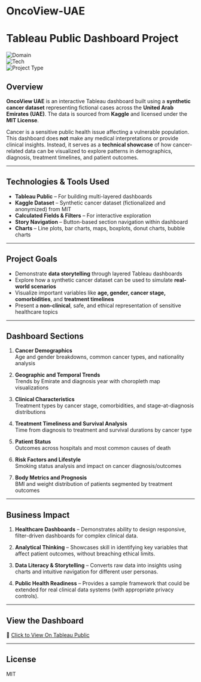# OncoView-UAE

# Tableau Public Dashboard Project

![Domain](https://img.shields.io/badge/Domain-Healthcare-blue?style=for-the-badge)  
![Tech](https://img.shields.io/badge/Tech-Tableau-green?style=for-the-badge)  
![Project Type](https://img.shields.io/badge/Type-Dashboard%20Visualization-yellow?style=for-the-badge)

## Overview

**OncoView UAE** is an interactive Tableau dashboard built using a **synthetic cancer dataset** representing fictional cases across the **United Arab Emirates (UAE)**. The data is sourced from **Kaggle** and licensed under the **MIT License**.

Cancer is a sensitive public health issue affecting a vulnerable population. This dashboard does **not** make any medical interpretations or provide clinical insights. Instead, it serves as a **technical showcase** of how cancer-related data can be visualized to explore patterns in demographics, diagnosis, treatment timelines, and patient outcomes.

---

## Technologies & Tools Used

- **Tableau Public** – For building multi-layered dashboards  
- **Kaggle Dataset** – Synthetic cancer dataset (fictionalized and anonymized) from MIT 
- **Calculated Fields & Filters** – For interactive exploration  
- **Story Navigation** – Button-based section navigation within dashboard  
- **Charts** – Line plots, bar charts, maps, boxplots, donut charts, bubble charts

---

## Project Goals

- Demonstrate **data storytelling** through layered Tableau dashboards  
- Explore how a synthetic cancer dataset can be used to simulate **real-world scenarios**  
- Visualize important variables like **age, gender, cancer stage, comorbidities**, and **treatment timelines**  
- Present a **non-clinical**, safe, and ethical representation of sensitive healthcare topics  

---

## Dashboard Sections

1. **Cancer Demographics**  
   Age and gender breakdowns, common cancer types, and nationality analysis

2. **Geographic and Temporal Trends**  
   Trends by Emirate and diagnosis year with choropleth map visualizations

3. **Clinical Characteristics**  
   Treatment types by cancer stage, comorbidities, and stage-at-diagnosis distributions

4. **Treatment Timeliness and Survival Analysis**  
   Time from diagnosis to treatment and survival durations by cancer type

5. **Patient Status**  
   Outcomes across hospitals and most common causes of death

6. **Risk Factors and Lifestyle**  
   Smoking status analysis and impact on cancer diagnosis/outcomes

7. **Body Metrics and Prognosis**  
   BMI and weight distribution of patients segmented by treatment outcomes

---

## Business Impact

1. **Healthcare Dashboards** – Demonstrates ability to design responsive, filter-driven dashboards for complex clinical data.

2. **Analytical Thinking** – Showcases skill in identifying key variables that affect patient outcomes, without breaching ethical limits.

3. **Data Literacy & Storytelling** – Converts raw data into insights using charts and intuitive navigation for different user personas.

4. **Public Health Readiness** – Provides a sample framework that could be extended for real clinical data systems (with appropriate privacy controls).

---

## View the Dashboard

🔗 [Click to View On Tableau Public](https://public.tableau.com/app/profile/anushree.biswas/viz/OncoViewUAE/HomePage)

---

## License

MIT 

